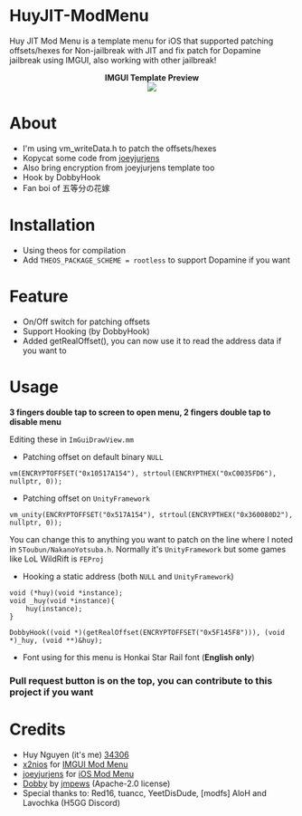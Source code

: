 # HuyJIT-ModMenu
Huy JIT Mod Menu is a template menu for iOS that supported patching offsets/hexes for Non-jailbreak with JIT and fix patch for Dopamine jailbreak using IMGUI, also working with other jailbreak!

<div style="text-align: center;">
<b>IMGUI Template Preview</b><br>

<img src="https://raw.githubusercontent.com/34306/HuyJIT-ModMenu/main/Preview.PNG">
</div>


# About
- I'm using vm_writeData.h to patch the offsets/hexes
- Kopycat some code from [joeyjurjens](https://github.com/joeyjurjens/iOS-Mod-Menu-Template-for-Theos)
- Also bring encryption from joeyjurjens template too
- Hook by DobbyHook
- Fan boi of 五等分の花嫁

# Installation
- Using theos for compilation
- Add ```THEOS_PACKAGE_SCHEME = rootless``` to support Dopamine if you want 

# Feature
- On/Off switch for patching offsets
- Support Hooking (by DobbyHook)
- Added getRealOffset(), you can now use it to read the address data if you want to

# Usage
**3 fingers double tap to screen to open menu, 2 fingers double tap to disable menu**

Editing these in `ImGuiDrawView.mm`

- Patching offset on default binary `NULL`
```obj-c
vm(ENCRYPTOFFSET("0x10517A154"), strtoul(ENCRYPTHEX("0xC0035FD6"), nullptr, 0));
```

- Patching offset on `UnityFramework`
```obj-c
vm_unity(ENCRYPTOFFSET("0x517A154"), strtoul(ENCRYPTHEX("0x360080D2"), nullptr, 0));
```
You can change this to anything you want to patch on the line where I noted in `5Toubun/NakanoYotsuba.h`. Normally it's `UnityFramework` but some games like LoL WildRift is `FEProj`

- Hooking a static address (both `NULL` and `UnityFramework`)
```obj-c
void (*huy)(void *instance);
void _huy(void *instance){
    huy(instance);
}

DobbyHook((void *)(getRealOffset(ENCRYPTOFFSET("0x5F145F8"))), (void *)_huy, (void **)&huy);
```
- Font using for this menu is Honkai Star Rail font (**English only**)

### Pull request button is on the top, you can contribute to this project if you want

# Credits
- Huy Nguyen (it's me) [34306](https://github.com/34306)
- [x2nios](https://github.com/x2niosvn) for [IMGUI Mod Menu](https://github.com/x2niosvn/iOS-IMGUI-Mod-Menu-Templates)
- [joeyjurjens](https://github.com/joeyjurjens) for [iOS Mod Menu](https://github.com/joeyjurjens/iOS-Mod-Menu-Template-for-Theos)
- [Dobby](https://github.com/jmpews/Dobby) by [jmpews](https://github.com/jmpews) (Apache-2.0 license)
- Special thanks to: Red16, tuancc, YeetDisDude, [modfs] AloH and Lavochka (H5GG Discord)
